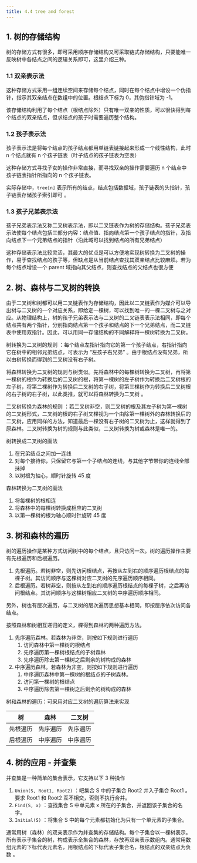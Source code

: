 ```yaml
---
title: 4.4 tree and forest
---
```


## 1. 树的存储结构

树的存储方式有很多，即可采用顺序存储结构又可采取链式存储结构，只要能唯一反映树中各结点之间的逻辑关系即可，这里介绍三种。

### 1.1 双亲表示法

这种存储方式采用一组连续空间来存储每个结点，同时在每个结点中增设一个伪指针，指示其双亲结点在数组中的位置。根结点下标为 0，其伪指针域为 -1。

该存储结构利用了每个结点（根结点除外）只有唯一双亲的性质，可以很快得到每个结点的双亲结点，但求结点的孩子时需要遍历整个结构。

### 1.2 孩子表示法

孩子表示法是将每个结点的孩子结点都用单链表链接起来形成一个线性结构，此时 n 个结点就有 n 个孩子链表（叶子结点的孩子链表为空表）

这种存储方式寻找子女的操作非常直接，而寻找双亲的操作需要遍历 n 个结点中孩子链表指针所指向的 n 个孩子链表。

实际存储中，`tree[n]` 表示所有的结点，结点包括数据域，孩子链表的头指针，孩子链表存储孩子索引即可 。

### 1.3 孩子兄弟表示法

孩子兄弟表示法又称二叉树表示法，即以二叉链表作为树的存储结构。孩子兄弟表示法使每个结点包括三部分内容：结点值、指向结点第一个孩子结点的指针，及指向结点下一个兄弟结点的指针（沿此域可以找到结点的所有兄弟结点）

这种存储表示法比较灵活，其最大的优点是可以方便地实现树转换为二叉树的操作，易于查找结点的孩子等，但缺点是从当前结点查找其双亲结点比较麻烦。若为每个结点增设一个 parent 域指向其父结点，则查找结点的父结点也很方便

## 2. 树、森林与二叉树的转换

由于二叉树和树都可以用二叉链表作为存储结构，因此以二叉链表作为媒介可以导出树与二叉树的一个对应关系，即给定一棵树，可以找到唯一的一棵二叉树与之对应。从物理结构上，树的孩子兄弟表示法与二叉树的二叉链表表示法相同，即每个结点共有两个指针，分别指向结点第一个孩子和结点的下一个兄弟结点，而二叉链表中使用双指针。因此，可以用同一存储结构的不同解释将一棵树转换为二叉树。

树转换为二叉树的规则 ：每个结点左指针指向它的第一个孩子结点，右指针指向它在树中的相邻兄弟结点，可表示为 “左孩子右兄弟” 。由于根结点没有兄弟，所以由树转换而得到的二叉树没有右子树。

将森林转换为二叉树的规则与树类似。先将森林中的每棵树转换为二叉树，再将第一棵树的根作为转换后的二叉树的根，将第一棵树的左子树作为转换后二叉树根的左子树，将第二棵树作为转换后二叉树的右子树，将第三棵树作为转换后二叉树根的右子树的右子树，以此类推，就可以将森林转换为二叉树 。

二叉树转换为森林的规则 ：若二叉树非空，则二叉树的根及其左子树为第一棵树的二叉树形式，二叉树的根的右子树又棵视为一个由除第一棵树外的森林转换后的二叉树，应用同样的方法，知道最后一棵没有右子树的二叉树为止，这样就得到了原森林。二叉树转换为树的规则与此类似，二叉树转换为树或森林是唯一的。

树转换成二叉树的画法

1. 在兄弟结点之间加一连线
2. 对每个接待你，只保留它与第一个子结点的连线，与其他字节带你的连线全部抹掉
3. 以树根为轴心，顺时针旋转 45 度

森林转换为二叉树的画法

1. 将每棵树的根相连
2. 将森林中的每棵树转换成相应的二叉树
3. 以第一棵树的根为轴心顺时针旋转 45 度

## 3. 树和森林的遍历

树的遍历操作是某种方式访问树中的每个结点，且只访问一次。树的遍历操作主要有先根遍历和后根遍历。

1. 先根遍历。若树非空，则先访问根结点，再按从左到右的顺序遍历根结点的每棵子树。其访问顺序与这棵树对应二叉树的先序遍历顺序相同。
2. 后根遍历。若树非空，则按从左到右的顺序遍历根结点的每棵子树，之后再访问根结点。其访问顺序与这棵树相应二叉树的中序遍历顺序相同。

另外，树也有层次遍历，与二叉树的层次遍历思想基本相同，即按层序依次访问各结点。

按照森林和树相互递归的定义，棵得到森林的两种遍历方法。

1. 先序遍历森林。若森林为非空，则按如下规则进行遍历
   1. 访问森林中第一棵树的根结点
   2. 先序遍历第一棵树根结点的子树森林
   3. 先序遍历除去第一棵树之后剩余的树构成的森林
2. 中序遍历森林。若森林为非空，则按如下规则进行遍历
   1. 中序遍历森林中第一棵树的根结点的子树森林。
   2. 访问第一棵树的根结点
   3. 中序遍历除去第一棵树之后剩余的树构成的森林

树和森林的遍历：可采用对应二叉树的遍历算法来实现

| 树       | 森林     | 二叉树   |
| -------- | -------- | -------- |
| 先根遍历 | 先序遍历 | 先序遍历 |
| 后根遍历 | 中序遍历 | 中序遍历 |

## 4. 树的应用 - 并查集

并查集是一种简单的集合表示，它支持以下 3 种操作

1. `Union(S, Root1, Root2)` ：吧集合 S 中的子集合 Root2 并入子集合 Root1 。要求 Root1 和 Root2 互不相交，否则不执行合并。
2. `Find(S, x)` ：查找集合 S 中单元素 x 所在的子集合，并返回该子集合的名字。
3. `Initial(S)` ：将集合 S 中的每个元素都初始化为只有一个单元素的子集合。

通常用树（森林）的双亲表示作为并查集的存储结构。每个子集合以一棵树表示。所有表示子集合的树，构成表示全集合的森林，存放再双亲表示数组内。通常用数组元素的下标代表元素名，用根结点的下标代表子集合名，根结点的双亲结点为负数 。